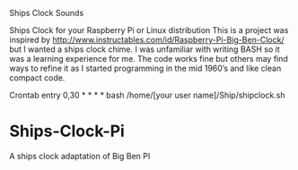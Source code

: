 Ships Clock Sounds

Ships Clock for your Raspberry Pi or Linux distribution
This is a project was inspired by http://www.instructables.com/id/Raspberry-Pi-Big-Ben-Clock/  but I wanted a ships clock chime.
I was unfamiliar with writing BASH so it was a learning experience for me.
The code works fine but others may find ways to refine it as I started programming in the mid 1960’s and like clean compact code.

Crontab entry
0,30 * * * * bash /home/[your user name]/Ship/shipclock.sh

# Ships-Clock-Pi
A ships clock adaptation of Big Ben PI
